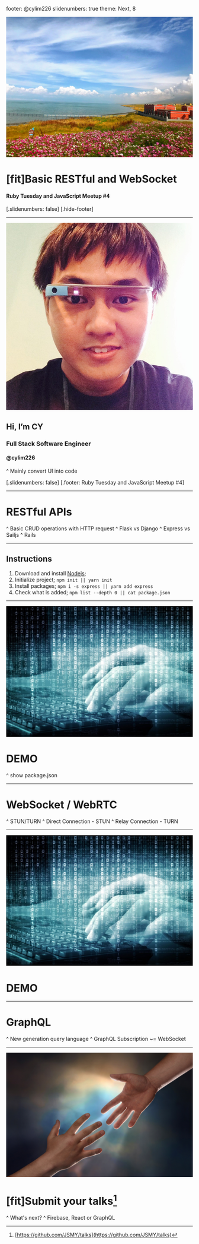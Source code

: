 footer: @cylim226
slidenumbers: true
theme: Next, 8

![50%](bg.jpg)

# [fit]Basic RESTful and WebSocket

#### Ruby Tuesday and JavaScript Meetup #4

[.slidenumbers: false]
[.hide-footer]

---
![50%](profile.jpg)

## Hi, I’m CY

### Full Stack Software Engineer

#### @cylim226

^ Mainly convert UI into code

[.slidenumbers: false]
[.footer: Ruby Tuesday and JavaScript Meetup #4]

---

# RESTful APIs

^ Basic CRUD operations with HTTP request
^ Flask vs Django
^ Express vs Sailjs
^ Rails

---

## Instructions

1. Download and install [Nodejs](https://nodejs.org/en/);
2. Initialize project;
`npm init || yarn init`
3. Install packages;
`npm i -s express || yarn add express`
4. Check what is added;
`npm list --depth 0 || cat package.json`

---
![150%](demo.jpg)

# DEMO

^ show package.json

---

# WebSocket / WebRTC

^ STUN/TURN
^ Direct Connection - STUN
^ Relay Connection - TURN

---
![150%](demo.jpg)

# DEMO

---

# GraphQL

^ New generation query language
^ GraphQL Subscription ~= WebSocket

---
![150%](submit.jpg)

# [fit]Submit your talks[^1]

[^1]: [https://github.com/JSMY/talks](https://github.com/JSMY/talks)

^ What's next? 
^ Firebase, React or GraphQL
